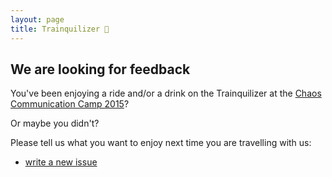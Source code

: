 ```yaml
---
layout: page
title: Trainquilizer 🚂
---
```


## We are looking for feedback

You've been enjoying a ride and/or a drink on the Trainquilizer at the [Chaos Communication Camp 2015](https://events.ccc.de/camp/2015/wiki/Main_Page)?

Or maybe you didn't?

Please tell us what you want to enjoy next time you are travelling with us:

- [write a new issue](//github.com/Trainqulilizer/Trainquilizer/issues/new)